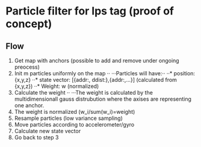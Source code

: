 # Particle filter for lps tag (proof of concept)

## Flow
1. Get map with anchors (possible to add and remove under ongoing preocess)
2. Init m particles uniformly on the map ··
···Particles will have:··
··* position: {x,y,z}
··* state vector: [{addr:<addr>, ddist:<ddist>},{addr:<addr>,...}] (calculated from {x,y,z})
··* Weight: w (normalized)
3. Calculate the weight ··
···The weight is calculated by the multidimensionall gauss distrubution where the axises are representing one anchor.
4. The weight is normalized (w_i/sum(w_i)=weight)
5. Resample particles (low variance sampling)
6. Move particles according to accelerometer/gyro
7. Calculate new state vector
8. Go back to step 3
